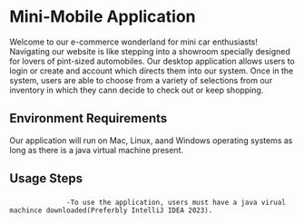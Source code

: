 # Mini-Mobile Application
Welcome to our e-commerce wonderland for mini car enthusiasts! Navigating our website is like stepping into a showroom specially designed for lovers of pint-sized automobiles. Our desktop application allows users to login or create and account which directs them into our system. Once in the system, users are able to choose from a variety of selections from our inventory in which they cann decide to check out or keep shopping. 
## Environment Requirements
Our application will run on Mac, Linux, aand Windows operating systems as long as there is a java virtual machine present. 
## Usage Steps
###
                  -To use the application, users must have a java virual machince downloaded(Preferbly IntelliJ IDEA 2023).

